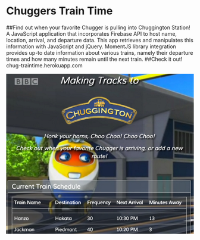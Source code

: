 # Chuggers Train Time
##Find out when your favorite Chugger is pulling into Chuggington Station!
A JavaScript application that incorporates Firebase API to host name, location, arrival, and departure data.
This app retrieves and manipulates this information with JavaScript and jQuery. 
MomentJS library integration provides up-to date information about various trains, namely their departure times and how many minutes remain until the next train.
##Check it out!
chug-traintime.herokuapp.com 

![screenshot](assets/images/ssChug.tiff)
